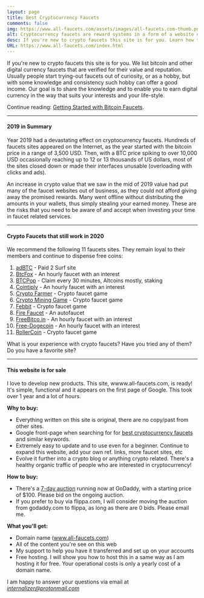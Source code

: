 ```yaml
---
layout: page
title: Best Cryptocurrency Faucets
comments: false
img: https://www.all-faucets.com/assets/images/all-faucets.com-thumb.png
alt: Cryptocurrency faucets are reward systems in a form of a website or an app that dispense free coins.
desc: If you're new to crypto faucets this site is for you. Learn how to maximize the value of your time and effort while claiming from free bitcoin faucet sites.
URL: https://www.all-faucets.com/index.html
---
```

<link rel="stylesheet" href="https://cdnjs.cloudflare.com/ajax/libs/normalize/5.0.0/normalize.min.css">

If you're new to crypto faucets this site is for you. We list bitcoin and other digital currency faucets that are verified for their value and reputation. Usually people start trying-out faucets out of curiosity, or as a hobby, but with some knowledge and consistency such hobby can offer a good income. Our goal is to share the knowledge and to enable you to earn digital currency in the way that suits your interests and your life-style.

Continue reading: <a href="https://www.all-faucets.com/daily/2019/12/12/index.html">Getting Started with Bitcoin Faucets</a>.

---
#### 2019 in Summary

Year 2019 had a devastating effect on cryptocurrency faucets. Hundreds of faucets sites appeared on the Internet, as the year started with the bitcoin price in a range of 3,500 USD. Then, with a BTC price spiking to over 10,000 USD occasionally reaching up to 12 or 13 thousands of US dollars, most of the sites closed down or made their interfaces unusable (overloading with clicks and ads).

An increase in crypto value that we saw in the mid of 2019 value had put many of the faucet websites out of business, as they could not afford giving away the promised rewards. Many went offline without distributing the amounts in your wallets, thus simply stealing your earned money. These are the risks that you need to be aware of and accept when investing your time in faucet related services.

---
#### Crypto Faucets that still work in 2020

We recommend the following 11 faucets sites. They remain loyal to their members and continue to dispense free coins:

1. <a href="http://bit.ly/www-adbtc" target="_blank">adBTC</a> - Paid 2 Surf site
2. <a href="http://bit.ly/www-btcfox" target="_blank">BtcFox</a> - An hourly faucet with an interest
3. <a href="http://bit.ly/www-btcpop" target="_blank">BTCPop</a> - Claim every 30 minutes, Altcoins mostly, staking
4. <a href="http://bit.ly/www-cointiply" target="_blank">Cointiply</a> - An hourly faucet with an interest
5. <a href="http://bit.ly/www-cryptofarmer" target="_blank">Crypto Farmer</a> - Crypto faucet game
6. <a href="http://bit.ly/www-cryptomininggame" target="_blank">Crypto Mining Game</a> - Crypto faucet game
7. <a href="http://bit.ly/www-febbit" target="_blank">Febbit</a> - Crypto faucet game
8. <a href="http://bit.ly/www-firefaucet" target="_blank">Fire Faucet</a> - An autofaucet
9. <a href="http://bit.ly/www-freebitcoin" target="_blank">FreeBitco.in</a> - An hourly faucet with an interest
10. <a href="http://bit.ly/www-free-dogecoin" target="_blank">Free-Dogecoin</a> - An hourly faucet with an interest
11. <a href="http://bit.ly/www-rollercoin" target="_blank">RollerCoin</a> - Crypto faucet game

What is your experience with crypto faucets? Have you tried any of them? Do you have a favorite site?

<div id="commento"></div>
<script src="https://cdn.commento.io/js/commento.js"></script>

---
#### This website is for sale

I love to develop new products. This site, wwww.all-faucets.com, is ready! It's simple, functional and it appears on the first page of Google. This took over 1 year and a lot of hours.

<b>Why to buy:</b>
- Everything written on this site is original, there are no copy/past from other sites.
- Google front-page when searching for for <a href="https://www.google.com/search?q=best+cryptocurrency+faucets&oq=best&aqs=chrome.0.69i59j69i57j69i59j69i61l2j69i60j69i65l2.1070j0j7&sourceid=chrome&ie=UTF-8" target="_blank">best cryptocurrency faucets</a> and similar keywords.
- Extremely easy to update and to use even for a beginner. Continue to expand this website, add your own ref. links, more faucet sites, etc
- Evolve it further into a crypto blog or anything crypto related. There's a healthy organic traffic of people who are interested in cryptocurrency!

<b>How to buy:</b>
- There's a <a href="https://uk.auctions.godaddy.com/trpItemListing.aspx?&miid=309578665" target="_blank">7-day auction</a> running now at GoDaddy, with a starting price of $100. Please bid on the ongoing auction.
- If you prefer to buy via flippa.com, I will consider moving the auction from godaddy.com to flippa, as long as there are 0 bids. Please email me.

<b>What you'll get:</b>
- Domain name (www.all-faucets.com)
- All of the content you're see on this web
- My support to help you have it transferred and set up on your accounts
- Free hosting. I will show you how to host this in a same way as I am hosting it for free. Your operational costs is only a yearly cost of a domain name.


I am happy to answer your questions via email at <i>internalizer@protonmail.com</i>
